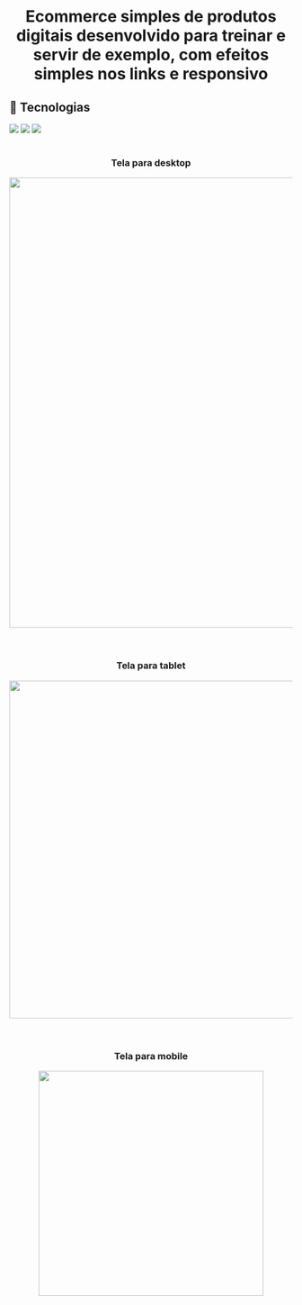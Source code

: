 # <h1 align="center">Ecommerce simples de produtos digitais desenvolvido para treinar e servir de exemplo, com efeitos simples nos links e responsivo</h1>

## 🚀 Tecnologias
<div>
  <img src="https://img.shields.io/badge/HTML-239120?style=for-the-badge&logo=html5&logoColor=white">
  <img src="https://img.shields.io/badge/CSS-239120?&style=for-the-badge&logo=css3&logoColor=white">
  <img src="https://img.shields.io/badge/JavaScript-F7DF1E?style=for-the-badge&logo=javascript&logoColor=black">
</div>
<!-- ## Tecnologias utilizadas durante o curso
* JavaScript
 -->
<!-- ## Tecnologias utilizadas no projeto
* HTML
* CSS -->
<br>
<h3 align="center">Tela para desktop</h3>
<div align="center">
  <img src="https://github.com/DeangellesES/ecommerce_produtos_digitais_ficticio-HTML-CSS-JavaScript/blob/main/desktop.png" width="800">
</div>
<br>
<br>
<h3 align="center">Tela para tablet</h3>
<div align="center">
  <img src="https://github.com/DeangellesES/ecommerce_produtos_digitais_ficticio-HTML-CSS-JavaScript/blob/main/tablet.png" width="600">
</div>
<br>
<br>
<h3 align="center">Tela para mobile</h3>
<div align="center">
  <img src="https://github.com/DeangellesES/ecommerce_produtos_digitais_ficticio-HTML-CSS-JavaScript/blob/main/mobile.png" width="400">
</div>
<br>
